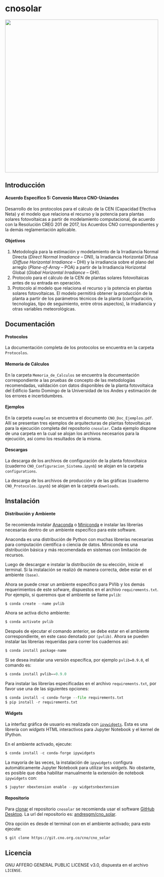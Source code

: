 # cnosolar

<img src='./Protocolos/Uniandes-CNO2.png' width='500' />
 
## Introducción

#### Acuerdo Específico 5: Convenio Marco CNO-Uniandes

Desarrollo de los protocolos para el cálculo de la CEN (Capacidad Efectiva Neta) y el modelo que relaciona el recurso y la potencia para plantas solares fotovoltaicas a partir de modelamiento computacional, de acuerdo con la Resolución CREG 201 de 2017, los Acuerdos CNO correspondientes y la demás reglamentación aplicable.

#### Objetivos

1. Metodología para la estimación y modelamiento de la Irradiancia Normal Directa (*Direct Normal Irradiance* – DNI), la Irradiancia Horizontal Difusa (*Diffuse Horizontal Irradiance* – DHI) y la irradiancia sobre el plano del arreglo (*Plane-of-Array* – POA) a partir de la Irradiancia Horizontal Global (*Global Horizontal Irradiance* – GHI).
2. Protocolo para el cálculo de la CEN de plantas solares fotovoltaicas antes de su entrada en operación.
3. Protocolo al modelo que relaciona el recurso y la potencia en plantas solares fotovoltaicas. El modelo permitirá obtener la producción de la planta a partir de los parámetros técnicos de la planta (configuración, tecnologías, tipo de seguimiento, entre otros aspectos), la irradiancia y otras variables meteorológicas.

## Documentación

#### Protocolos
La documentación completa de los protocolos se encuentra en la carpeta `Protocolos`.

#### Memoria de Cálculos
En la carpeta `Memoria_de_Calculos` se encuentra la documentación correspondiente a las pruebas de concepto de las metodologías recomendadas, validación con datos disponibles de la planta fotovoltaica del Edificio Santo Domingo de la Universidad de los Andes y estimación de los errores e incertidumbres.

#### Ejemplos
En la carpeta `examples` se encuentra el documento `CNO_Doc_Ejemplos.pdf`. Allí se presentan tres ejemplos de arquitecturas de plantas fotovoltaicas para la ejecución completa del repositorio `cnosolar`. Cada ejemplo dispone de una carpeta en la cual se alojan los archivos necesarios para la ejecución, así como los resultados de la misma.

#### Descargas
La descarga de los archivos de configuración de la planta fotovoltaica (cuaderno `CNO_Configuracion_Sistema.ipynb`) se alojan en la carpeta `configurations`. 

La descarga de los archivos de producción y de las gráficas (cuaderno `CNO_Protocolos.ipynb`) se alojan en la carpeta `downloads`.

## Instalación

#### Distribución y Ambiente

Se recomienda instalar [Anaconda](https://www.anaconda.com/products/individual) o [Miniconda](https://docs.conda.io/en/latest/miniconda.html) e instalar las librerías necesarias dentro de un ambiente específico para este software. 

Anaconda es una distribución de Python con muchas librerías necesarias para computación científica o ciencia de datos. Miniconda es una distribución básica y más recomendada en sistemas con limitación de recursos.

Luego de descargar e instalar la distribución de su elección, inicie el terminal. Si la instalación se realizó de manera correcta, debe estar en el ambiente `(base)`. 

Ahora se puede crear un ambiente específico para PVlib y los demás requerimientos de este sofware, dispuestos en el archivo `requirements.txt`. Por ejemplo, si queremos que el ambiente se llame `pvlib`:

```python
$ conda create --name pvlib
```

Ahora se activa dicho ambiente:

```python
$ conda activate pvlib
```

Después de ejecutar el comando anterior, se debe estar en el ambiente correspondiente, en este caso denotado por `(pvlib)`. Ahora se pueden instalar las librerías requeridas para correr los cuadernos así:

```python
$ conda install package-name
```

Si se desea instalar una versión específica, por ejemplo `pvlib=0.9.0`, el comando es:

```python
$ conda install pvlib==0.9.0
```

Para instalar las librerías especificadas en el archivo `requirements.txt`, por favor use una de las siguientes opciones:

```python
$ conda install -c conda-forge --file requirements.txt
$ pip install -r requirements.txt
```

#### Widgets

La interfaz gráfica de usuario es realizada con [`ipywidgets`](https://ipywidgets.readthedocs.io/en/latest/). Esta es una librería con *widgets* HTML interactivos para Jupyter Notebook y el kernel de IPython.

En el ambiente activado, ejecute:

```python
$ conda install -c conda-forge ipywidgets
```

La mayoría de las veces, la instalación de `ipywidgets` configura automáticamente Jupyter Notebook para utilizar los *widgets*. No obstante, es posible que deba habilitar manualmente la extensión de notebook `ipywidgets` con:

```python
$ jupyter nbextension enable --py widgetsnbextension
```

#### Repositorio

Para [clonar](https://docs.github.com/es/repositories/creating-and-managing-repositories/cloning-a-repository) el repositorio `cnosolar` se recomienda usar el software [GitHub Desktop](https://desktop.github.com/). La url del repositorio es: [andresgm/cno_solar](https://git.cno.org.co/cno/cno_solar).

Otra opción es desde el terminal con en el ambiente activado; para esto ejecute:

```bash
$ git clone https://git.cno.org.co/cno/cno_solar
```

## Licencia

GNU AFFERO GENERAL PUBLIC LICENSE v3.0, dispuesta en el archivo `LICENSE`.
